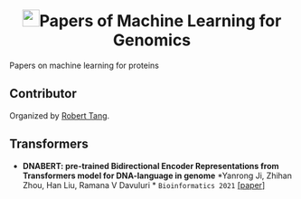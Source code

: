 
<p align="center">
<h1 align="center"> <img src="[https://github.com/xcfcode/Summarization-Papers/pic/summary.png](https://github.com/xcfcode/Summarization-Papers/blob/main/pic/summary.png)" width="30" />Papers of Machine Learning for Genomics</h1>
</p>
Papers on machine learning for proteins


## Contributor
Organized by [Robert Tang](https://xiangrutang.github.io/).

## Transformers
- **DNABERT: pre-trained Bidirectional Encoder Representations from Transformers
model for DNA-language in genome** *Yanrong Ji, Zhihan Zhou, Han Liu, Ramana V Davuluri * `Bioinformatics 2021` [[paper]]([https://arxiv.org/abs/2109.11621](https://academic.oup.com/bioinformatics/article/37/15/2112/6128680)) 



